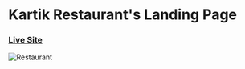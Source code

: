 # Kartik Restaurant's Landing Page

### [Live Site](https://karti01kay.github.io/kartik-restaurant/)

![Restaurant](https://i.postimg.cc/QC2qVpsp/1.png)
